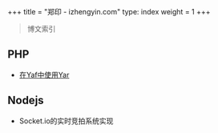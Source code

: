 +++
title       = "郑印 - izhengyin.com"
type: index
weight = 1
+++

> 博文索引

## PHP
-  [在Yaf中使用Yar](/post/php/yaf-yar/)

## Nodejs
- Socket.io的实时竞拍系统实现

